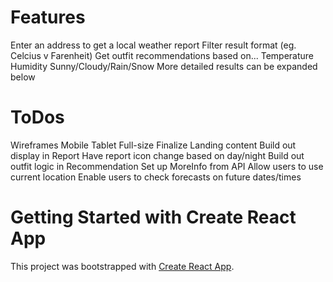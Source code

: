 # Features
Enter an address to get a local weather report
Filter result format (eg. Celcius v Farenheit)
Get outfit recommendations based on...
    Temperature
    Humidity
    Sunny/Cloudy/Rain/Snow
More detailed results can be expanded below

# ToDos
Wireframes
    Mobile
    Tablet
    Full-size
Finalize Landing content
Build out display in Report
Have report icon change based on day/night
Build out outfit logic in Recommendation
Set up MoreInfo from API
Allow users to use current location
Enable users to check forecasts on future dates/times

# Getting Started with Create React App

This project was bootstrapped with [Create React App](https://github.com/facebook/create-react-app).